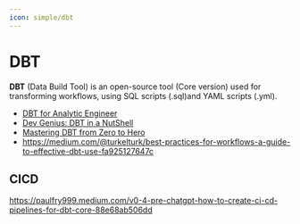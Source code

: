 ```yaml
---
icon: simple/dbt
---
```


# DBT

**DBT** (Data Build Tool) is an open-source tool (Core version) used for transforming
workflows, using SQL scripts (.sql)and YAML scripts (.yml).

- [DBT for Analytic Engineer](https://datarockie.com/blog/dbt/)
- [Dev Genius: DBT in a NutShell](https://blog.devgenius.io/dbt-data-build-tool-in-a-nutshell-29028bc4e164)
- [Mastering DBT from Zero to Hero](https://medium.com/@karim.faiz/mastering-dbt-from-zero-to-hero-76a8bc38ff9f)
- https://medium.com/@turkelturk/best-practices-for-workflows-a-guide-to-effective-dbt-use-fa925127647c

## CICD

https://paulfry999.medium.com/v0-4-pre-chatgpt-how-to-create-ci-cd-pipelines-for-dbt-core-88e68ab506dd
